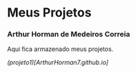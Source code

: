 # Meus Projetos
### Arthur Horman de Medeiros Correia
Aqui fica armazenado meus projetos.

_(projeto1)[ArthurHorman7.github.io]_
 
